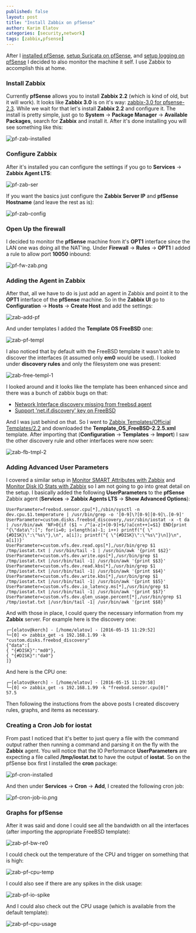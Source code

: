 ```yaml
---
published: false
layout: post
title: "Install Zabbix on pfSense"
author: Karim Elatov
categories: [security,network]
tags: [zabbix,pfsense]
---
```

After I [installed pfSense](/2016/10/installing-pfsense-on-pc-engines-apu1d4netgate-apu4/), [setup Suricata on pfSense](/2016/11/setup-suricata-on-pfsense/), and [setup logging on pfSense](/2016/11/pfsense-logging-with-elk/) I decided to also monitor the machine it self. I use Zabbix to accomplish this at home.

### Install Zabbix
Currently **pfSense** allows you to install **Zabbix 2.2** (which is kind of old, but it will work). It looks like **Zabbix 3.0** is on it's way: [zabbix-3.0 for pfsense-2.3](https://forum.pfsense.org/index.php?topic=106181.0). While we wait for that let's install **Zabbix 2.2** and configure it. The install is pretty simple, just go to **System** -> **Package Manager** -> **Available Packages**, search for **Zabbix** and install it. After it's done installing you will see something like this:

![pf-zab-installed](https://googledrive.com/host/0B4vYKT_-8g4IWE9kS2hMMmFuXzg/pfsense-zabbix/pf-zab-installed.png)

### Configure Zabbix
After it's installed you can configure the settings if you go to **Services** -> **Zabbix Agent LTS**:

![pf-zab-ser](https://googledrive.com/host/0B4vYKT_-8g4IWE9kS2hMMmFuXzg/pfsense-zabbix/pf-zab-ser.png)

If you want the basics just configure the **Zabbix Server IP** and **pfSense Hostname** (and leave the rest as is):

![pf-zab-config](https://googledrive.com/host/0B4vYKT_-8g4IWE9kS2hMMmFuXzg/pfsense-zabbix/pf-zab-config.png)

### Open Up the firewall
I decided to monitor the **pfSense** machine from it's **OPT1** interface since the LAN one was doing all the NAT'ing. Under **Firewall** -> **Rules** -> **OPT1** I added a rule to allow port **10050** inbound:

![pf-fw-zab.png](https://googledrive.com/host/0B4vYKT_-8g4IWE9kS2hMMmFuXzg/pfsense-zabbix/pf-fw-zab.png)

### Adding the Agent in Zabbix
After that, all we have to do is just add an agent in Zabbix and point it to the **OPT1** interface of the **pfSense** machine. So in the **Zabbix UI** go to **Configuration** -> **Hosts** -> **Create Host** and add the settings:

![zab-add-pf](https://googledrive.com/host/0B4vYKT_-8g4IWE9kS2hMMmFuXzg/pfsense-zabbix/zab-add-pf.png)

And under templates I added the **Template OS FreeBSD** one:

![zab-pf-templ](https://googledrive.com/host/0B4vYKT_-8g4IWE9kS2hMMmFuXzg/pfsense-zabbix/zab-pf-templ.png)

I also noticed that by default with the FreeBSD template it wasn't able to discover the interfaces (it assumed only **em0** would be used). I looked under **discovery rules** and only the filesystem one was present:

![zab-free-templ-1](https://googledrive.com/host/0B4vYKT_-8g4IWE9kS2hMMmFuXzg/pfsense-zabbix/zab-free-templ-1.png)

I looked around and it looks like the template has been enhanced since and there was a bunch of zabbix bugs on that:

* [Network Interface discovery missing from freebsd agent](https://support.zabbix.com/browse/ZBXNEXT-1355)
* [Support 'net.if.discovery' key on FreeBSD](https://support.zabbix.com/browse/ZBXNEXT-579)

And I was just behind on that. So I went to [Zabbix Templates/Official Templates/2.2](https://www.zabbix.org/wiki/Zabbix_Templates/Official_Templates/2.2) and downloaded the **Template_OS_FreeBSD-2.2.5.xml** template. After importing that (**Configuration** -> **Templates** -> **Import**) I saw the other discovery rule and other interfaces were now seen:

![zab-fb-tmpl-2](https://googledrive.com/host/0B4vYKT_-8g4IWE9kS2hMMmFuXzg/pfsense-zabbix/zab-fb-tmpl-2.png)

### Adding Advanced User Parameters
I covered a similar setup in [Monitor SMART Attributes with Zabbix](/2013/10/monitor-smart-attributes-zabbix/) and [Monitor Disk IO Stats with Zabbix](/2013/06/monitor-disk-io-stats-with-zabbix/) so I am not going to go into great detail on the setup. I basically added the following **UserParameters** to the **pfSense** Zabbix agent (**Services** -> **Zabbix Agents LTS** -> **Show Advanced Options**):

	UserParameter=freebsd.sensor.cpu[*],/sbin/sysctl -n dev.cpu.$1.temperature | /usr/bin/grep -o '[0-9]\?[0-9][0-9]\.[0-9]'
	UserParameter=custom.disks.freebsd_discovery,/usr/sbin/iostat -x -t da | /usr/bin/awk 'NF>0{if ($1 ~ /^[a-z]+[0-9]+$/)a[cnt++]=$1} END{print "{\"data\":["; for(i=0; i<length(a)-1; i++) printf("{ \"{#DISK}\":\"%s\"},\n", a[i]); printf("{ \"{#DISK}\":\"%s\"}\n]}\n", a[i])}'
	UserParameter=custom.vfs.dev.read.ops[*],/usr/bin/grep $1 /tmp/iostat.txt | /usr/bin/tail -1 | /usr/bin/awk '{print $$2}'
	UserParameter=custom.vfs.dev.write.ops[*],/usr/bin/grep $1 /tmp/iostat.txt |/usr/bin/tail -1| /usr/bin/awk '{print $$3}'
	UserParameter=custom.vfs.dev.read.kbs[*],/usr/bin/grep $1 /tmp/iostat.txt |/usr/bin/tail -1| /usr/bin/awk '{print $$4}'
	UserParameter=custom.vfs.dev.write.kbs[*],/usr/bin/grep $1 /tmp/iostat.txt |/usr/bin/tail -1| /usr/bin/awk '{print $$5}'
	UserParameter=custom.vfs.dev.io_latency.ms[*],/usr/bin/grep $1 /tmp/iostat.txt |/usr/bin/tail -1| /usr/bin/awk '{print $$7}'
	UserParameter=custom.vfs.dev.qlen_usage.percent[*],/usr/bin/grep $1 /tmp/iostat.txt |/usr/bin/tail -1| /usr/bin/awk '{print $$8}'

And with those in place, I could query the necessary information from my **Zabbix** server. For example here is the discovery one:

	┌─[elatov@kerch] - [/home/elatov] - [2016-05-15 11:29:52]
	└─[0] <> zabbix_get -s 192.168.1.99 -k "custom.disks.freebsd_discovery"
	{"data":[
	{ "{#DISK}":"md0"},
	{ "{#DISK}":"da0"}
	]}

And here is the CPU one:

	┌─[elatov@kerch] - [/home/elatov] - [2016-05-15 11:29:58]
	└─[0] <> zabbix_get -s 192.168.1.99 -k "freebsd.sensor.cpu[0]"
	57.5

Then following the instuctions from the above posts I created discovery rules, graphs, and items as necessary.

### Creating a Cron Job for iostat
From past I noticed that it's better to just query a file with the command output rather then running a command and parsing it on the fly with the **Zabbix** agent. You will notice that the IO Performance **UserParameters** are expecting a file called **/tmp/iostat.txt** to have the output of **iostat**. So on the pfSense box first I installed the **cron** package:

![pf-cron-installed](https://googledrive.com/host/0B4vYKT_-8g4IWE9kS2hMMmFuXzg/pfsense-zabbix/pf-cron-installed.png)

And then under **Services** -> **Cron** -> **Add**, I created the following cron job:

![pf-cron-job-io.png](https://googledrive.com/host/0B4vYKT_-8g4IWE9kS2hMMmFuXzg/pfsense-zabbix/pf-cron-job-io.png)

### Graphs for pfSense
After it was said and done I could see all the bandwidth on all the interfaces (after importing the appropriate FreeBSD template):

![zab-pf-bw-re0](https://googledrive.com/host/0B4vYKT_-8g4IWE9kS2hMMmFuXzg/pfsense-zabbix/zab-pf-bw-re0.png)

I could check out the temperature of the CPU and trigger on something that is high:

![zab-pf-cpu-temp](https://googledrive.com/host/0B4vYKT_-8g4IWE9kS2hMMmFuXzg/pfsense-zabbix/zab-pf-cpu-temp.png)

I could also see if there are any spikes in the disk usage:

![zab-pf-io-spike](https://googledrive.com/host/0B4vYKT_-8g4IWE9kS2hMMmFuXzg/pfsense-zabbix/zab-pf-io-spike.png)

And I could also check out the CPU usage (which is available from the default template):

![zab-pf-cpu-usage](https://googledrive.com/host/0B4vYKT_-8g4IWE9kS2hMMmFuXzg/pfsense-zabbix/zab-pf-cpu-usage.png)
